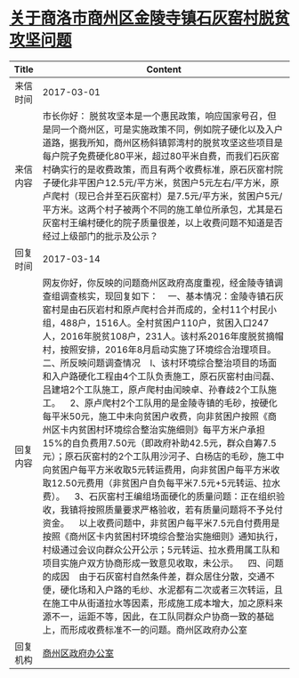 # <a href="http://www.shangluo.gov.cn/zmhd/ldxxxx.jsp?urltype=leadermail.LeaderMailContentUrl&wbtreeid=1112&leadermailid=4016">关于商洛市商州区金陵寺镇石灰窑村脱贫攻坚问题</a>
|Title|Content|
|:---:|---|
|来信时间|2017-03-01|
|来信内容|市长你好： 脱贫攻坚本是一个惠民政策，响应国家号召，但是同一个商州区，可是实施政策不同，例如院子硬化以及入户道路，据我所知，商州区杨斜镇郭湾村的脱贫攻坚这些项目是每户院子免费硬化80平米，超过80平米自费，而我们石灰窑村确实行的是收费政策，而且有两个收费标准，原石灰窑村院子硬化非平困户12.5元/平方米，贫困户5元左右/平方米，原卢爬村（现已合并至石灰窑村）是7.5元/平方米，贫困户5元/平方米。这两个村子被两个不同的施工单位所承包，尤其是石灰窑村王编村硬化的院子质量很差，以上收费问题不知道是否经过上级部门的批示及公示？|
|回复时间|2017-03-14|
|回复内容|网友你好，你反映的问题商州区政府高度重视，经金陵寺镇调查组调查核实，现回复如下：    一、基本情况：金陵寺镇石灰窑村是由石灰岩村和原卢爬村合并而成的，全村11个村民小组，488户，1516人。全村贫困户110户，贫困入口247人，2016年脱贫108户，231人。该村系2016年度脱贫摘帽村，按照安排，2016年8月启动实施了环境综合治理项目。    二、所反映问题调查情况    l、该村环境综合整治项目的场面和入户路硬化工程由4个工队负责施工，原石灰窑村由闫磊、吕建培2个工队施工，原卢爬村由闰映卓、孙春歧2个工队施工。    2、原卢爬村2个工队用的是金陵寺镇的毛砂，按硬化每平米50元，施工中未向贫困户收费，向非贫困户按照《商州区卡内贫困村环境综合整治实施细则》每平方米户承担15%的自负费用7.50元（即政府补助42.5元，群众自筹7.5元）；原石灰窑村的2个工队用沙河子、白杨店的毛砂，施工中向贫困户每平方米收取5元转运费用，向非贫困户每平方米收取12.50元费用（非贫困户自负每平米7.5元+5元转运、拉水费）。    3、石灰窑村王编组场面硬化的质量问题：正在组织验收，我镇将按照质量要求严格验收，若有质量问题将不予兑付资金。    以上收费问题中，非贫困户每平米7.5元自付费用是按照《商州区卡内贫困村环境综合整治实施细则》通知执行，村级通过会议向群众公开公示；5元转运、拉水费用属工队和项目实施户双方协商形成一致意见收取，未公示。    四、问题的成因    由于石灰窑村自然条件差，群众居住分散，交通不便，硬化场和入户路的毛纱、水泥都有二次或者三次转运，且在施工中从街道拉水等因素，形成施工成本增大，加之原料来源不一，运距不等，因此，在工队同群众户协商一致的基础上，而形成收费标准不一的问题。商州区政府办公室|
|回复机构|<a href="../../categories/agencies/商州区政府办公室.md">商州区政府办公室</a>|